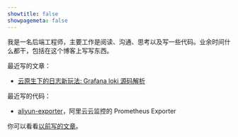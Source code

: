 ```yaml
---
showtitle: false
showpagemeta: false
---
```


我是一名后端工程师，主要工作是阅读、沟通、思考以及写一些代码。业余时间什么都干，包括在这个博客上写写东西。

最近写的文章：

* [云原生下的日志新玩法: Grafana loki 源码解析](/blog/aggregation-api-server/)

最近写的代码：

* [aliyun-exporter](https://github.com/aylei/aliyun-exporter)，阿里云云监控的 Prometheus Exporter

你可以看看[以前写的文章](/blog/)。